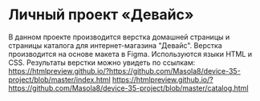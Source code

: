 # Личный проект «Девайс»

В данном проекте производится верстка домашней страницы и страницы каталога для интернет-магазина "Девайс". Верстка производится на основе макета в Figma.
Используются языки HTML и CSS.
Результаты верстки можно увидеть по ссылкам:
https://htmlpreview.github.io/?https://github.com/Masola8/device-35-project/blob/master/index.html
https://htmlpreview.github.io/?https://github.com/Masola8/device-35-project/blob/master/catalog.html
